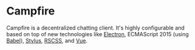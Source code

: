 # Campfire
Campfire is a decentralized chatting client.  It's highly configurable and based on top of new technologies like [Electron](http://electron.atom.io/), ECMAScript 2015 (using [Babel](https://babeljs.io/)), [Stylus](http://stylus-lang.com/), [RSCSS](http://rscss.io/), and [Vue](http://vuejs.org/).
